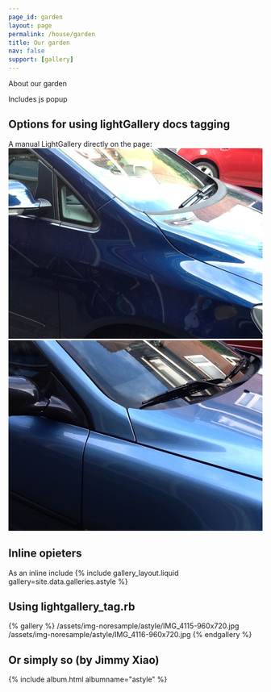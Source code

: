 ```yaml
---
page_id: garden
layout: page
permalink: /house/garden
title: Our garden
nav: false
support: [gallery]
---
```


About our garden

Includes js popup

<h2>Options for using lightGallery docs tagging</h2>
A manual LightGallery directly on the page:

  <div id="thegallery">
    <a href="/assets/img-noresample/astyle/IMG_4115-960x720.jpg"
data-sub-html="Photo 1 by EJB" >
        <img alt="img1" src="/assets/img-noresample/astyle/IMG_4115-960x720.jpg" />
    </a>
    <a href="/assets/img-noresample/astyle/IMG_4116-960x720.jpg"
data-sub-html="Photo 2 by EJB" >
        <img alt="img2" src="/assets/img-noresample/astyle/IMG_4116-960x720.jpg" />
    </a>
</div>

<script>
  lightGallery(document.getElementById("thegallery"), {
    speed: 500,
    plugins: [lgZoom, lgThumbnail],
    thumbnails: true,
    thumbWidth: 60,
    thumbHeight: "40px",
    thumbMargin: 4,
  });
</script>
<!-- end of manual lg block -->

<h2>Inline opieters</h2>
As an inline include
{% include gallery_layout.liquid gallery=site.data.galleries.astyle %}

<h2>Using lightgallery_tag.rb</h2>
{% gallery %}
  /assets/img-noresample/astyle/IMG_4115-960x720.jpg
  /assets/img-noresample/astyle/IMG_4116-960x720.jpg
{% endgallery %}
<!-- lightgallery_tag.rb auto thumbs -->

<h2>Or simply so (by Jimmy Xiao)</h2>
{% include album.html albumname="astyle" %}
